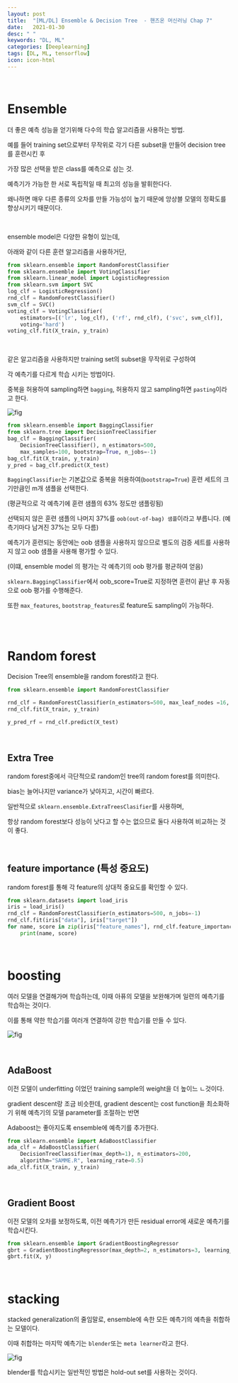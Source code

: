 ```yaml
---
layout: post
title:  "[ML/DL] Ensemble & Decision Tree  - 핸즈온 머신러닝 Chap 7"
date:   2021-01-30
desc: " "
keywords: "DL, ML"
categories: [Deeplearning]
tags: [DL, ML, tensorflow]
icon: icon-html
---
```



<br>




# Ensemble

더 좋은 예측 성능을 얻기위해 다수의 학습 알고리즘을 사용하는 방법.

예를 들어 training set으로부터 무작위로 각기 다른 subset을 만들어 decision tree를 훈련시킨 후

가장 많은 선택을 받은 class를 예측으로 삼는 것.



예측기가 가능한 한 서로 독립적일 때 최고의 성능을 발휘한다다.

왜나하면 매우 다른 종류의 오차를 만들 가능성이 높기 때문에 앙상블 모델의 정확도를 향상시키기 때문이다.



<br>

ensemble model은 다양한 유형이 있는데,

아래와 같이 다른 훈련 알고리즘을 사용하거단,


```Python
from sklearn.ensemble import RandomForestClassifier
from sklearn.ensemble import VotingClassifier
from sklearn.linear_model import LogisticRegression
from sklearn.svm import SVC
log_clf = LogisticRegression()
rnd_clf = RandomForestClassifier()
svm_clf = SVC()
voting_clf = VotingClassifier(
    estimators=[('lr', log_clf), ('rf', rnd_clf), ('svc', svm_clf)],
    voting='hard')
voting_clf.fit(X_train, y_train)

```

<br>

같은 알고리즘을 사용하지만 training set의 subset을 무작위로 구성하여

각 예측기를 다르게 학습 시키는 방법이다.



중복을 허용하여 sampling하면 `bagging`, 허용하지 않고 sampling하면 `pasting`이라고 한다.


![fig](https://hwk0702.github.io/img/ensemble3.png)


```Python
from sklearn.ensemble import BaggingClassifier
from sklearn.tree import DecisionTreeClassifier
bag_clf = BaggingClassifier(
    DecisionTreeClassifier(), n_estimators=500,
    max_samples=100, bootstrap=True, n_jobs=-1)
bag_clf.fit(X_train, y_train)
y_pred = bag_clf.predict(X_test)

```




`BaggingClassifier`는 기본값으로 중복을 허용하여(`bootstrap=True`) 훈련 세트의 크기만큼인 m개 샘플을 선택한다.

(평균적으로 각 예측기에 훈련 샘플의 63% 정도만 샘플링됨)


선택되지 않은 훈련 샘플의 나머지 37%를 `oob(out-of-bag) 샘플`이라고 부릅니다. (예측기마다 남겨진 37%는 모두 다름)


예측기가 훈련되는 동안에는 oob 샘플을 사용하지 않으므로 별도의 검증 세트를 사용하지 않고 oob 샘플을 사용해 평가할 수 있다.

(이떄, ensemble model 의 평가는 각 예측기의 oob 평가를 평균하여 얻음)

`sklearn.BaggingClassifier`에서  oob_score=True로 지정하면 훈련이 끝난 후 자동으로 oob 평가를 수행해준다.

또한 `max_features`, `bootstrap_features`로 feature도 sampling이 가능하다.

<br>





<br>

# Random forest

Decision Tree의 ensemble을 random forest라고 한다.



```Python
from sklearn.ensemble import RandomForestClassifier

rnd_clf = RandomForestClassifier(n_estimators=500, max_leaf_nodes =16, n_jobs=-1)
rnd_clf.fit(X_train, y_train)

y_pred_rf = rnd_clf.predict(X_test)
```

<br>

## Extra Tree

random forest중에서 극단적으로 random인 tree의 random forest를 의미한다.

bias는 늘어나지만 variance가 낮아지고, 시간이 빠르다.

일반적으로 `sklearn.ensemble.ExtraTreesClasifier`를 사용하며,

항상 random forest보다 성능이 낫다고 할 수는 없으므로 둘다 사용하여 비교하는 것이 좋다.

<br>

## feature importance (특성 중요도)

random forest를 통해 각 feature의 상대적 중요도를 확인할 수 있다.

```Python
from sklearn.datasets import load_iris
iris = load_iris()
rnd_clf = RandomForestClassifier(n_estimators=500, n_jobs=-1)
rnd_clf.fit(iris["data"], iris["target"])
for name, score in zip(iris["feature_names"], rnd_clf.feature_importances_):
    print(name, score)

```

<br>


# boosting

여러 모델을 연결해가며 학습하는데, 이때 아퓨의 모델을 보완해가며 일련의 예측기를 학습하는 것이다.

이를 통해 약한 학습기를 여러개 연결하여 강한 학습기를 만들 수 있다.


![fig](https://res.cloudinary.com/dyd911kmh/image/upload/f_auto,q_auto:best/v1542651255/image_2_pu8tu6.png)


<br>

##  AdaBoost


이전 모델이 underfitting 이었던 training sample의 weight을 더 높이느 ㄴ것이다.

gradient descent랑 조금 비슷한데, gradient descent는 cost function을 최소화하기 위해 예측기의 모델 parameter를 조절하는 반면

Adaboost는 좋아지도록 ensemble에 예측기를 추가한다.


```Python
from sklearn.ensemble import AdaBoostClassifier
ada_clf = AdaBoostClassifier(
    DecisionTreeClassifier(max_depth=1), n_estimators=200,
    algorithm="SAMME.R", learning_rate=0.5)
ada_clf.fit(X_train, y_train)
```

<br>

## Gradient Boost

이전 모델의 오차를 보정하도록, 이전 예측기가 만든 residual error에 새로운 예측기를 학습시킨다.


```Python
from sklearn.ensemble import GradientBoostingRegressor
gbrt = GradientBoostingRegressor(max_depth=2, n_estimators=3, learning_rate=1.0)
gbrt.fit(X, y)
```

<br>

# stacking

stacked generalization의 줄임말로, ensemble에 속한 모든 예측기의 예측을 취합하는 모델이다.

이때 취합하는 마지막 예측기는 `blender`또는 `meta learner`라고 한다.

![fig](https://yganalyst.github.io/assets/images/ML/chap6/stacking1.png)

blender를 학습시키는 일반적인 방법은 hold-out set를 사용하는 것이다.




<br>
